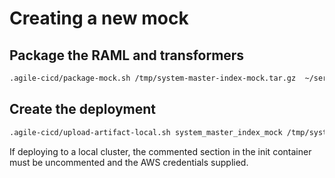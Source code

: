 # Creating a new mock

## Package the RAML and transformers
```bash
.agile-cicd/package-mock.sh /tmp/system-master-index-mock.tar.gz  ~/service-layer/raml-system-master-index ~/dev/agile/node-raml-mocker/app/samples/transformers
```

## Create the deployment
```bash
.agile-cicd/upload-artifact-local.sh system_master_index_mock /tmp/system-master-index-mock.tar.gz
```

If deploying to a local cluster, the commented section in the init container must be uncommented and the
AWS credentials supplied.